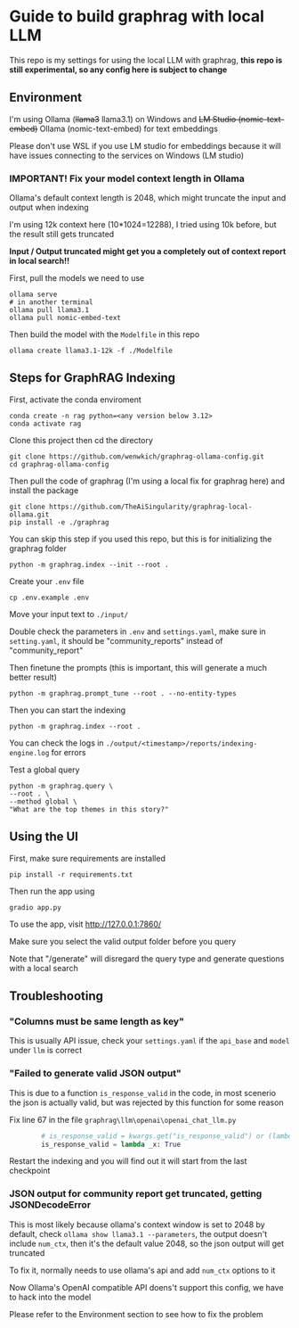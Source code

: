 # Guide to build graphrag with local LLM
This repo is my settings for using the local LLM with graphrag, **this repo is still experimental, 
so any config here is subject to change**

## Environment
I'm using Ollama (~~llama3~~ llama3.1) on Windows and ~~LM Studio (nomic-text-embed)~~ Ollama (nomic-text-embed) for text embeddings

Please don't use WSL if you use LM studio for embeddings because it will have issues connecting to the services on Windows (LM studio)

### IMPORTANT! Fix your model context length in Ollama

Ollama's default context length is 2048, which might truncate the input and output when indexing

I'm using 12k context here (10*1024=12288), I tried using 10k before, but the result still gets truncated

**Input / Output truncated might get you a completely out of context report in local search!!**

First, pull the models we need to use

```
ollama serve
# in another terminal
ollama pull llama3.1
ollama pull nomic-embed-text
```

Then build the model with the `Modelfile` in this repo
```
ollama create llama3.1-12k -f ./Modelfile
```

## Steps for GraphRAG Indexing
First, activate the conda enviroment
```
conda create -n rag python=<any version below 3.12>
conda activate rag
```

Clone this project then cd the directory
```
git clone https://github.com/wenwkich/graphrag-ollama-config.git
cd graphrag-ollama-config
```

Then pull the code of graphrag (I'm using a local fix for graphrag here) and install the package 
```
git clone https://github.com/TheAiSingularity/graphrag-local-ollama.git
pip install -e ./graphrag
```

You can skip this step if you used this repo, but this is for initializing the graphrag folder
```
python -m graphrag.index --init --root .
```

Create your `.env` file
```
cp .env.example .env
```

Move your input text to `./input/`

Double check the parameters in `.env` and `settings.yaml`, make sure in `setting.yaml`, 
it should be "community_reports" instead of "community_report"

Then finetune the prompts (this is important, this will generate a much better result)
```
python -m graphrag.prompt_tune --root . --no-entity-types
```

Then you can start the indexing
```
python -m graphrag.index --root .
```

You can check the logs in `./output/<timestamp>/reports/indexing-engine.log` for errors

Test a global query
```
python -m graphrag.query \
--root . \
--method global \
"What are the top themes in this story?"
```

## Using the UI

First, make sure requirements are installed
```
pip install -r requirements.txt
```

Then run the app using 
```
gradio app.py
```

To use the app, visit http://127.0.0.1:7860/

Make sure you select the valid output folder before you query

Note that "/generate" will disregard the query type and generate questions with a local search

## Troubleshooting

### "Columns must be same length as key"

This is usually API issue, check your `settings.yaml` if the `api_base` and `model` under `llm` is correct

### "Failed to generate valid JSON output" 

This is due to a function `is_response_valid` in the code, in most scenerio the json is actually valid, 
but was rejected by this function for some reason

Fix line 67 in the file `graphrag\llm\openai\openai_chat_llm.py`

```python
        # is_response_valid = kwargs.get("is_response_valid") or (lambda _x: True)
        is_response_valid = lambda _x: True
```

Restart the indexing and you will find out it will start from the last checkpoint

### JSON output for community report get truncated, getting JSONDecodeError

This is most likely because ollama's context window is set to 2048 by default, 
check `ollama show llama3.1 --parameters`, the output doesn't include `num_ctx`,
then it's the default value 2048, so the json output will get truncated

To fix it, normally needs to use ollama's api and add `num_ctx` options to it

Now Ollama's OpenAI compatible API doens't support this config, we have to hack into the model

Please refer to the Environment section to see how to fix the problem